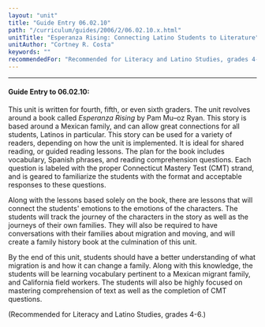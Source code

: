 ```yaml
---
layout: "unit"
title: "Guide Entry 06.02.10"
path: "/curriculum/guides/2006/2/06.02.10.x.html"
unitTitle: "Esperanza Rising: Connecting Latino Students to Literature"
unitAuthor: "Cortney R. Costa"
keywords: ""
recommendedFor: "Recommended for Literacy and Latino Studies, grades 4-6."
---
```

<body>
<hr/>
 <h4>
  Guide Entry to 06.02.10:
 </h4>
 <p>
  This unit is written for fourth, fifth, or even sixth graders. The unit revolves around a book called
  <i>
   Esperanza Rising
  </i>
  by Pam Mu–oz Ryan. This story is based around a Mexican family, and can allow great connections for all students, Latinos in particular. This story can be used for a variety of readers, depending on how the unit is implemented. It is ideal for shared reading, or guided reading lessons. The plan for the book includes vocabulary, Spanish phrases, and reading comprehension questions. Each question is labeled with the proper Connecticut Mastery Test (CMT) strand, and is geared to familiarize the students with the format and acceptable responses to these questions.
 </p>
<p>
  Along with the lessons based solely on the book, there are lessons that will connect the students' emotions to the emotions of the characters. The students will track the journey of the characters in the story as well as the journeys of their own families. They will also be required to have conversations with their families about migration and moving, and will create a family history book at the culmination of this unit.
 </p>
<p>
  By the end of this unit, students should have a better understanding of what migration is and how it can change a family. Along with this knowledge, the students will be learning vocabulary pertinent to a Mexican migrant family, and California field workers. The students will also be highly focused on mastering comprehension of text as well as the completion of CMT questions.
 </p>
<p>
  (Recommended for Literacy and Latino Studies, grades 4-6.)
 </p>

</body>